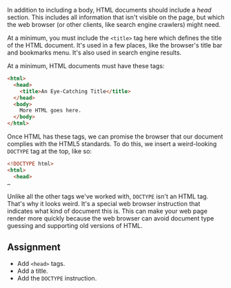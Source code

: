 In addition to including a body, HTML documents should include a *head* section. This includes all information that isn't visible on the page, but which the web browser (or other clients, like search engine crawlers) might need.

At a minimum, you must include the `<title>` tag here which defines the title of the HTML document. It's used in a few places, like the browser's title bar and bookmarks menu. It's also used in search engine results.

At a minimum, HTML documents must have these tags:

```html
<html>
  <head>
    <title>An Eye-Catching Title</title>
  </head>
  <body>
    More HTML goes here.
  </body>
</html>
```

Once HTML has these tags, we can promise the browser that our document complies with the HTML5 standards. To do this, we insert a weird-looking `DOCTYPE` tag at the top, like so:

```html
<!DOCTYPE html>
<html>
  <head>
…
```

Unlike all the other tags we've worked with, `DOCTYPE` isn't an HTML tag. That's why it looks weird. It's a special web browser instruction that indicates what kind of document this is. This can make your web page render more quickly because the web browser can avoid document type guessing and supporting old versions of HTML.

## Assignment

- Add `<head>` tags.
- Add a title.
- Add the `DOCTYPE` instruction.
